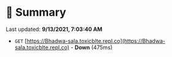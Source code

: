 # 📖 Summary
Last updated: **9/13/2021, 7:03:40 AM**

- `GET` [https://Bhadwa-sala.toxicblte.repl.co](https://Bhadwa-sala.toxicblte.repl.co) - **Down** (475ms)
